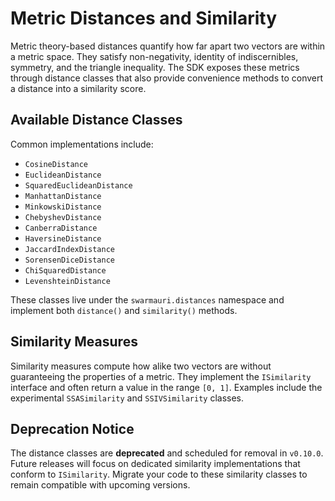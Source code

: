 # Metric Distances and Similarity

Metric theory-based distances quantify how far apart two vectors are within a metric space. They satisfy non-negativity, identity of indiscernibles, symmetry, and the triangle inequality. The SDK exposes these metrics through distance classes that also provide convenience methods to convert a distance into a similarity score.

## Available Distance Classes

Common implementations include:

- `CosineDistance`
- `EuclideanDistance`
- `SquaredEuclideanDistance`
- `ManhattanDistance`
- `MinkowskiDistance`
- `ChebyshevDistance`
- `CanberraDistance`
- `HaversineDistance`
- `JaccardIndexDistance`
- `SorensenDiceDistance`
- `ChiSquaredDistance`
- `LevenshteinDistance`

These classes live under the `swarmauri.distances` namespace and implement both `distance()` and `similarity()` methods.

## Similarity Measures

Similarity measures compute how alike two vectors are without guaranteeing the properties of a metric. They implement the `ISimilarity` interface and often return a value in the range `[0, 1]`. Examples include the experimental `SSASimilarity` and `SSIVSimilarity` classes.

## Deprecation Notice

The distance classes are **deprecated** and scheduled for removal in `v0.10.0`. Future releases will focus on dedicated similarity implementations that conform to `ISimilarity`. Migrate your code to these similarity classes to remain compatible with upcoming versions.
